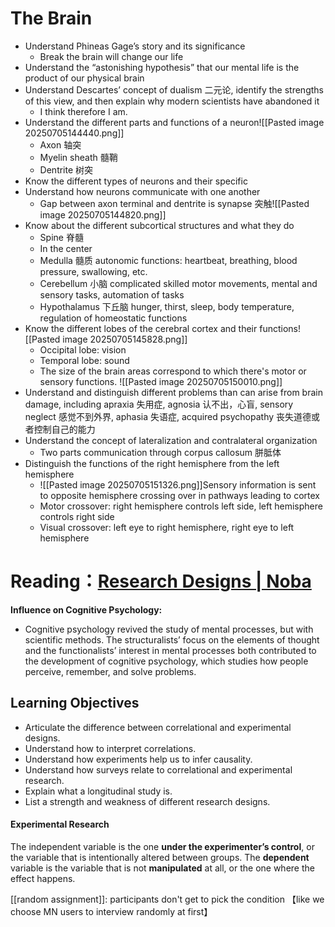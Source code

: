 # The Brain
- Understand Phineas Gage’s story and its significance
	- Break the brain will change our life
- Understand the “astonishing hypothesis” that our mental life is the product of our physical brain
- Understand Descartes’ concept of dualism 二元论, identify the strengths of this view, and then explain why modern scientists have abandoned it
	- I think therefore I am.
- Understand the different parts and functions of a neuron![[Pasted image 20250705144440.png]]
	- Axon 轴突
	- Myelin sheath 髓鞘
	- Dentrite 树突
- Know the different types of neurons and their specific
- Understand how neurons communicate with one another
	- Gap between axon terminal and dentrite is synapse 突触![[Pasted image 20250705144820.png]]
- Know about the different subcortical structures and what they do
	- Spine 脊髓
	- In the center
	- Medulla 髓质 autonomic functions: heartbeat, breathing, blood pressure, swallowing, etc.
	- Cerebellum 小脑 complicated skilled motor movements, mental and sensory tasks, automation of tasks
	- Hypothalamus 下丘脑 hunger, thirst, sleep, body temperature, regulation of homeostatic functions
- Know the different lobes of the cerebral cortex and their functions![[Pasted image 20250705145828.png]]
	- Occipital lobe: vision
	- Temporal lobe: sound
	- The size of the brain areas correspond to which there's motor or sensory functions. ![[Pasted image 20250705150010.png]]
- Understand and distinguish different problems than can arise from brain damage, including apraxia 失用症, agnosia 认不出，心盲, sensory neglect 感觉不到外界, aphasia 失语症, acquired psychopathy 丧失道德或者控制自己的能力
- Understand the concept of lateralization and contralateral organization
	- Two parts communication through corpus callosum 胼胝体
- Distinguish the functions of the right hemisphere from the left hemisphere
	- ![[Pasted image 20250705151326.png]]Sensory information is sent to opposite hemisphere crossing over in pathways leading to cortex
	- Motor crossover: right hemisphere controls left side, left hemisphere controls right side
	- Visual crossover: left eye to right hemisphere, right eye to left hemisphere



# Reading：[Research Designs \| Noba](https://nobaproject.com/modules/research-designs) 
**Influence on Cognitive Psychology:**
- Cognitive psychology revived the study of mental processes, but with scientific methods. The structuralists’ focus on the elements of thought and the functionalists’ interest in mental processes both contributed to the development of cognitive psychology, which studies how people perceive, remember, and solve problems.
## Learning Objectives
- Articulate the difference between correlational and experimental designs.
- Understand how to interpret correlations.
- Understand how experiments help us to infer causality.
- Understand how surveys relate to correlational and experimental research.
- Explain what a longitudinal study is.
- List a strength and weakness of different research designs.

#### Experimental Research
The independent variable is the one **under the experimenter’s control**, or the variable that is intentionally altered between groups. The **dependent** variable is the variable that is not **manipulated** at all, or the one where the effect happens.

[[random assignment]]: participants don't get to pick the condition 【like we choose MN users to interview randomly at first】

